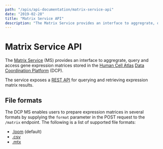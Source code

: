 ```yaml
---
path: "/apis/api-documentation/matrix-service-api"
date: "2019-02-28"
title: "Matrix Service API"
description: "The Matrix Service provides an interface to aggregrate, query and access gene expression matrices stored in the HCA DCP."
---
```


# Matrix Service API

The [Matrix Service](https://github.com/HumanCellAtlas/matrix-service) (MS) provides an interface to aggregrate, query and access gene expression matrices stored in the
[Human Cell Atlas](/) [Data Coordination
Platform](https://www.humancellatlas.org/data-sharing) (DCP). 
 
The service exposes a [REST API](https://matrix.data.humancellatlas.org) for querying and retrieving
expression matrix results.

## File formats

The DCP MS enables users to prepare expression matrices in several formats by supplying the `format` parameter in the
POST request to the `/matrix` endpoint. The following is a list of supported file formats:

- [.loom](http://loompy.org/) (default)
- [.csv](https://en.wikipedia.org/wiki/Comma-separated_values)
- [.mtx](https://math.nist.gov/MatrixMarket/formats.html)
